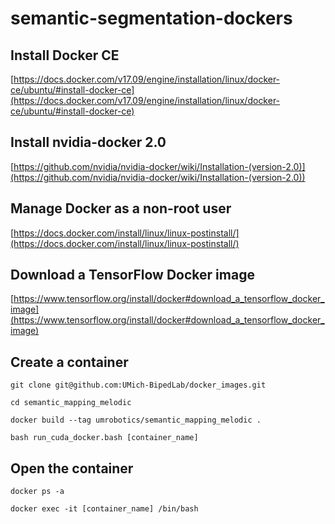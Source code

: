 # semantic-segmentation-dockers

## Install Docker CE

[https://docs.docker.com/v17.09/engine/installation/linux/docker-ce/ubuntu/#install-docker-ce](https://docs.docker.com/v17.09/engine/installation/linux/docker-ce/ubuntu/#install-docker-ce)

## Install nvidia-docker 2.0

[https://github.com/nvidia/nvidia-docker/wiki/Installation-(version-2.0)](https://github.com/nvidia/nvidia-docker/wiki/Installation-(version-2.0))

## Manage Docker as a non-root user

[https://docs.docker.com/install/linux/linux-postinstall/](https://docs.docker.com/install/linux/linux-postinstall/)

## Download a TensorFlow Docker image

[https://www.tensorflow.org/install/docker#download_a_tensorflow_docker_image](https://www.tensorflow.org/install/docker#download_a_tensorflow_docker_image)

## Create a container

`git clone git@github.com:UMich-BipedLab/docker_images.git`

`cd semantic_mapping_melodic`

`docker build --tag umrobotics/semantic_mapping_melodic .`

`bash run_cuda_docker.bash [container_name]`

## Open the container

`docker ps -a`

`docker exec -it [container_name] /bin/bash`
